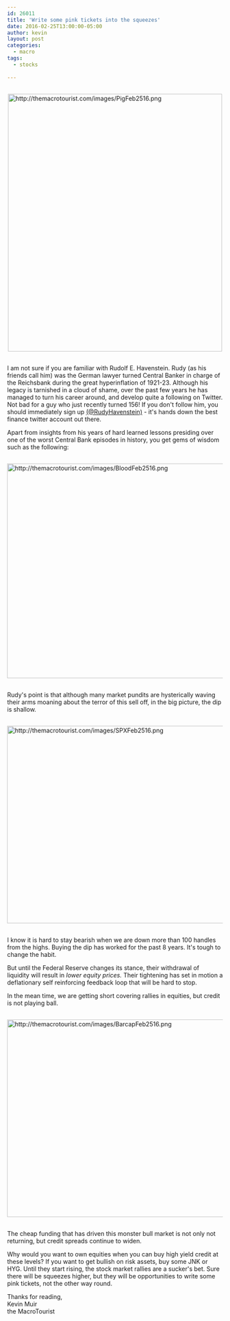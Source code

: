 ```yaml
---
id: 26011
title: 'Write some pink tickets into the squeezes'
date: 2016-02-25T13:00:00-05:00
author: kevin
layout: post
categories:
  - macro
tags:
  - stocks
   
---
```


<img src="http://themacrotourist.com/images/PigFeb2516.png" alt="http://themacrotourist.com/images/PigFeb2516.png" width="500" height="600" style="margin:30px auto;display:block;">


I am not sure if you are familiar with Rudolf E. Havenstein.  Rudy (as his friends call him) was the German lawyer turned Central Banker in charge of the Reichsbank during the great hyperinflation of 1921-23.  Although his legacy is tarnished in a cloud of shame, over the past few years he has managed to turn his career around, and develop quite a following on Twitter.  Not bad for a guy who just recently turned 156!  If you don't follow him, you should immediately sign up [(@RudyHavenstein)](<https://twitter.com/RudyHavenstein?ref_src=twsrc%5Egoogle%7Ctwcamp%5Eserp%7Ctwgr%5Eauthor>) - it's hands down the best finance twitter account out there.

Apart from insights from his years of hard learned lessons presiding over one of the worst Central Bank episodes in history, you get gems of wisdom such as the following:

<img src="http://themacrotourist.com/images/BloodFeb2516.png" alt="http://themacrotourist.com/images/BloodFeb2516.png" width="600" height="500" style="margin:30px auto;display:block;">

Rudy's point is that although many market pundits are hysterically waving their arms moaning about the terror of this sell off, in the big picture, the dip is shallow.

<img src="http://themacrotourist.com/images/SPXFeb2516.png" alt="http://themacrotourist.com/images/SPXFeb2516.png" width="750" height="460" style="margin:30px auto;display:block;">

I know it is hard to stay bearish when we are down more than 100 handles from the highs.  Buying the dip has worked for the past 8 years.  It's tough to change the habit.

But until the Federal Reserve changes its stance, their withdrawal of liquidity will result in *lower equity prices.*  Their tightening has set in motion a deflationary self reinforcing feedback loop that will be hard to stop.  

In the mean time, we are getting short covering rallies in equities, but credit is not playing ball.  

<img src="http://themacrotourist.com/images/BarcapFeb2516.png" alt="http://themacrotourist.com/images/BarcapFeb2516.png" width="750" height="460" style="margin:30px auto;display:block;">

The cheap funding that has driven this monster bull market is not only not returning, but credit spreads continue to widen.  

Why would you want to own equities when you can buy high yield credit at these levels?  If you want to get bullish on risk assets, buy some JNK or HYG.  Until they start rising, the stock market rallies are a sucker's bet.  Sure there will be squeezes higher, but they will be opportunities to write some pink tickets, not the other way round.

Thanks for reading,  
Kevin Muir  
the MacroTourist  
















